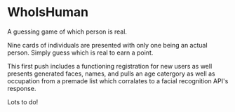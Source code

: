 # WhoIsHuman
A guessing game of which person is real. 

Nine cards of individuals are presented with only one being an actual person. Simply guess which is real to earn a point.

This first push includes a functioning registration for new users as well presents generated faces, names, and pulls an age catergory as well as occupation from a premade list which corralates to a facial recognition API's response. 

Lots to do! 


